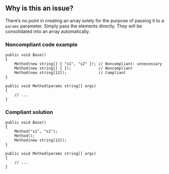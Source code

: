 ## Why is this an issue?
 
There’s no point in creating an array solely for the purpose of passing it to a `params` parameter. Simply pass the elements directly. They will be consolidated into an array automatically.
 
### Noncompliant code example

    public void Base()
    {
        Method(new string[] { "s1", "s2" }); // Noncompliant: unnecessary
        Method(new string[] { });            // Noncompliant
        Method(new string[12]);              // Compliant
    }
    
    public void Method(params string[] args)
    {
        // ...
    }

### Compliant solution

    public void Base()
    {
        Method("s1", "s2");
        Method();
        Method(new string[12]);
    }
    
    public void Method(params string[] args)
    {
        // ...
    }
